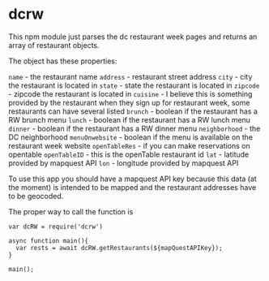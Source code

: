 # dcrw

This npm module just parses the dc restaurant week pages and returns an array of restaurant objects.

The object has these properties:

`name` - the restaurant name
`address` - restaurant street address
`city` - city the restaurant is located in 
`state` - state the restaurant is located in 
`zipcode` - zipcode the restaurant is located in 
`cuisine` - I believe this is something provided by the restaurant when they sign up for restaurant week, some restaurants can have several listed 
`brunch` - boolean if the restaurant has a RW brunch menu
`lunch` - boolean if the restaurant has a RW lunch menu
`dinner` - boolean if the restaurant has a RW dinner menu
`neighborhood` - the DC neighborhood 
`menuOnwebsite` - boolean if the menu is available on the restaurant week website
`openTableRes` - if you can make reservations on opentable
`openTableID` - this is the openTable restaurant id
`lat` - latitude provided by mapquest API
`lon` - longitude provided by mapquest API

To use this app you should have a mapquest API key because this data (at the moment) is intended to be mapped and the restaurant addresses have to be geocoded.

The proper way to call the function is 
```
var dcRW = require('dcrw')

async function main(){
  var rests = await dcRW.getRestaurants(${mapQuestAPIKey});
}

main();
```
